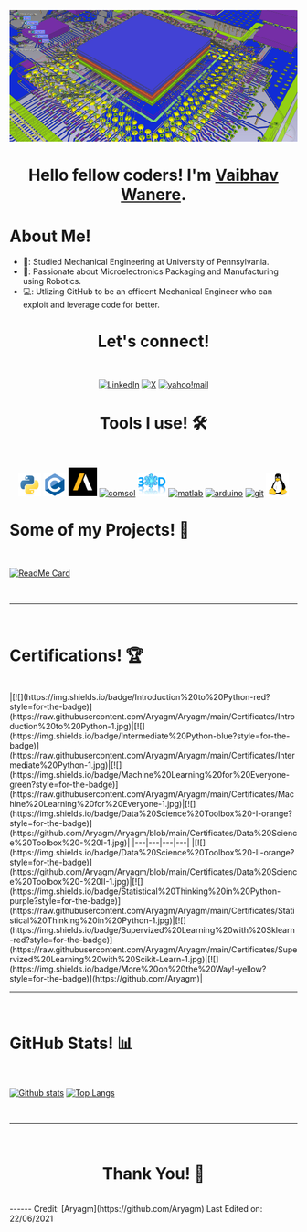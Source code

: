 <p align="center">
  <img src="https://github.com/vbwanere/vbwanere/blob/main/chip-package-board_co-design-Zuken-Americas.jpg" height="230"/>
</p>
<!-- <hr> -->
<h1 align="center">Hello fellow coders! I'm <a href="https://github.com/vbwanere">Vaibhav Wanere<a>.</h1>
<h1>About Me!</h1>

- 🌱: Studied Mechanical Engineering at University of Pennsylvania.
- 🤖: Passionate about Microelectronics Packaging and Manufacturing using Robotics.
- 💻: Utlizing GitHub to be an efficent Mechanical Engineer who can exploit and leverage code for better.

<h1 align="center">Let's connect!</h1>
<Br>
<p align="center">
<a href="https://www.linkedin.com/in/vbwanere/" target="_blank" rel="noreferrer"> <img src="https://upload.wikimedia.org/wikipedia/commons/c/ca/LinkedIn_logo_initials.png" alt="LinkedIn" width="40" height="40"/></a>
<a href="https://x.com/vbwanere" target="_blank" rel="noreferrer"> <img src="https://upload.wikimedia.org/wikipedia/commons/b/b7/X_logo.jpg" alt="X" width="40" height="40"/></a>
<a href="mailto:vbwanere@yahoo.com" target="_blank" rel="noreferrer"> <img src="https://upload.wikimedia.org/wikipedia/commons/thumb/3/37/Yahoo%21_Mail_%282019%29.svg/1000px-Yahoo%21_Mail_%282019%29.svg.png" alt="yahoo!mail" width="230" height="40"/></a>  
</p>
</h1>
<h1 align="center">Tools I use! 🛠️</h1>
<Br>
<p align="center">
<a href="https://www.python.org" target="_blank" rel="noreferrer"> <img src="https://raw.githubusercontent.com/devicons/devicon/master/icons/python/python-original.svg" alt="python" width="40" height="40"/></a>
<a href="https://www.cprogramming.com/" target="_blank" rel="noreferrer"> <img src="https://raw.githubusercontent.com/devicons/devicon/master/icons/c/c-original.svg" alt="c" width="40" height="40"/></a>
<a href="https://www.ansys.com/" target="_blank" rel="noreferrer"> <img src="https://github.com/ansys/.github/blob/main/images/Favicons/favicon.svg" alt="comsol" width="50" height="50"/></a>  
<a href="https://www.comsol.com/" target="_blank" rel="noreferrer"> <img src="https://upload.wikimedia.org/wikipedia/commons/2/28/Comsol_logo.svg" alt="comsol" width="170" height="40"/></a>
<a href="https://www.epfl.ch/labs/esl/research/open-source-software-projects/3d-ice/" target="_blank" rel="noreferrer"> <img src="https://github.com/vbwanere/vbwanere/blob/main/3d_ice.bmp" alt="comsol" width="50" height="40"/></a>
<a href="https://www.mathworks.com/" target="_blank" rel="noreferrer"> <img src="https://upload.wikimedia.org/wikipedia/commons/2/21/Matlab_Logo.png" alt="matlab" width="40" height="40"/></a>
<a href="https://www.arduino.cc/" target="_blank" rel="noreferrer"> <img src="https://cdn.worldvectorlogo.com/logos/arduino-1.svg" alt="arduino" width="40" height="40"/></a>
<a href="https://git-scm.com/" target="_blank" rel="noreferrer"> <img src="https://www.vectorlogo.zone/logos/git-scm/git-scm-icon.svg" alt="git" width="40" height="40"/></a>
<a href="https://www.linux.org/" target="_blank" rel="noreferrer"> <img src="https://raw.githubusercontent.com/devicons/devicon/master/icons/linux/linux-original.svg" alt="linux" width="40" height="40"/></a>
</p>
<h1>Some of my Projects! 🎨</h1>
<Br>
  
[![ReadMe Card](https://github-readme-stats.vercel.app/api/pin/?username=vbwanere&repo=homography-from-scratch
)](https://github.com/vbwanere/homography-from-scratch)

<Br>
<hr>
<Br>
<h1>Certifications! 🏆</h1>
<Br>  
|[![](https://img.shields.io/badge/Introduction%20to%20Python-red?style=for-the-badge)](https://raw.githubusercontent.com/Aryagm/Aryagm/main/Certificates/Introduction%20to%20Python-1.jpg)|[![](https://img.shields.io/badge/Intermediate%20Python-blue?style=for-the-badge)](https://raw.githubusercontent.com/Aryagm/Aryagm/main/Certificates/Intermediate%20Python-1.jpg)|[![](https://img.shields.io/badge/Machine%20Learning%20for%20Everyone-green?style=for-the-badge)](https://raw.githubusercontent.com/Aryagm/Aryagm/main/Certificates/Machine%20Learning%20for%20Everyone-1.jpg)|[![](https://img.shields.io/badge/Data%20Science%20Toolbox%20-I-orange?style=for-the-badge)](https://github.com/Aryagm/Aryagm/blob/main/Certificates/Data%20Science%20Toolbox%20-%20I-1.jpg)|
|---|---|---|---|
|[![](https://img.shields.io/badge/Data%20Science%20Toolbox%20-II-orange?style=for-the-badge)](https://github.com/Aryagm/Aryagm/blob/main/Certificates/Data%20Science%20Toolbox%20-%20II-1.jpg)|[![](https://img.shields.io/badge/Statistical%20Thinking%20in%20Python-purple?style=for-the-badge)](https://raw.githubusercontent.com/Aryagm/Aryagm/main/Certificates/Statistical%20Thinking%20in%20Python-1.jpg)|[![](https://img.shields.io/badge/Supervized%20Learning%20with%20Sklearn-red?style=for-the-badge)](https://raw.githubusercontent.com/Aryagm/Aryagm/main/Certificates/Supervized%20Learning%20with%20Scikit-Learn-1.jpg)|[![](https://img.shields.io/badge/More%20on%20the%20Way!-yellow?style=for-the-badge)](https://github.com/Aryagm)|
  
 
<hr>
<Br>
<h1>GitHub Stats! 📊</h1>
<Br>
  
[![Github stats](https://github-readme-stats.vercel.app/api?username=vbwanere&show_icons=true&theme=merko)](https://github.com/vbwanere/github-readme-stats) [![Top Langs](https://github-readme-stats.vercel.app/api/top-langs/?username=vbwanere&layout=compact&theme=merko)](https://github.com/vbwanere/github-readme-stats)

 
<Br>
<hr>
<Br>
<h1 align="center">Thank You! 🤵 </h1>
<Br>
------  
Credit: [Aryagm](https://github.com/Aryagm)
Last Edited on: 22/06/2021
